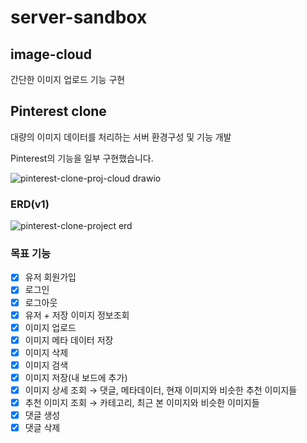# server-sandbox

## image-cloud
간단한 이미지 업로드 기능 구현



## Pinterest clone
대량의 이미지 데이터를 처리하는 서버 환경구성 및 기능 개발

Pinterest의 기능을 일부 구현했습니다.

![pinterest-clone-proj-cloud drawio](https://github.com/small-j/server-sandbox/assets/44703262/f50989fc-2abb-44b3-b303-cde1e52ad25d)


### ERD(v1)
![pinterest-clone-project erd](https://github.com/small-j/server-sandbox/assets/44703262/4a5c6cba-1335-4e4b-86a0-fd1d88274de1)

### 목표 기능
- [X] 유저 회원가입
- [X] 로그인
- [X] 로그아웃
- [X] 유저 + 저장 이미지 정보조회
- [X] 이미지 업로드
- [X] 이미지 메타 데이터 저장
- [X] 이미지 삭제
- [X] 이미지 검색
- [X] 이미지 저장(내 보드에 추가)
- [X] 이미지 상세 조회 → 댓글, 메타데이터, 현재 이미지와 비슷한 추천 이미지들
- [X] 추천 이미지 조회 → 카테고리, 최근 본 이미지와 비슷한 이미지들
- [X] 댓글 생성
- [X] 댓글 삭제 
